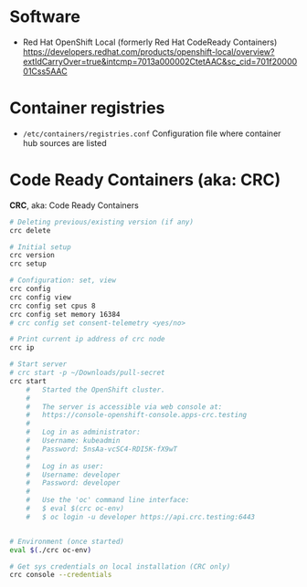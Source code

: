 # Software
- Red Hat OpenShift Local
(formerly Red Hat CodeReady Containers)  
    https://developers.redhat.com/products/openshift-local/overview?extIdCarryOver=true&intcmp=7013a000002CtetAAC&sc_cid=701f2000001Css5AAC


# Container registries
- `/etc/containers/registries.conf` Configuration file where container hub sources are listed


# Code Ready Containers (aka: CRC)
**CRC**, aka: Code Ready Containers
```sh
# Deleting previous/existing version (if any)
crc delete

# Initial setup
crc version
crc setup

# Configuration: set, view
crc config
crc config view
crc config set cpus 8
crc config set memory 16384
# crc config set consent-telemetry <yes/no>

# Print current ip address of crc node
crc ip

# Start server
# crc start -p ~/Downloads/pull-secret
crc start
    #   Started the OpenShift cluster.
    #
    #   The server is accessible via web console at:
    #   https://console-openshift-console.apps-crc.testing
    #
    #   Log in as administrator:
    #   Username: kubeadmin
    #   Password: 5nsAa-vcSC4-RDI5K-fX9wT
    #
    #   Log in as user:
    #   Username: developer
    #   Password: developer
    #
    #   Use the 'oc' command line interface:
    #   $ eval $(crc oc-env)
    #   $ oc login -u developer https://api.crc.testing:6443


# Environment (once started)
eval $(./crc oc-env)

# Get sys credentials on local installation (CRC only)
crc console --credentials
```
